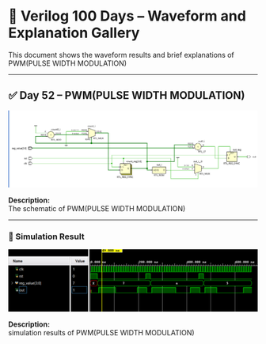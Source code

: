 


# 📘 Verilog 100 Days – Waveform and Explanation Gallery

This document shows the waveform results and brief explanations of  PWM(PULSE WIDTH MODULATION)

---

## ✅ Day 52 – PWM(PULSE WIDTH MODULATION)

 

![PWM(PULSE WIDTH MODULATION)](./images/pwm_scematic.png)

**Description:**  
 The schematic of PWM(PULSE WIDTH MODULATION)

 
---

### 🔬 Simulation Result

![Simulation Waveform](./images/pwm_sim.png)

**Description:**  
simulation results of PWM(PULSE WIDTH MODULATION)
